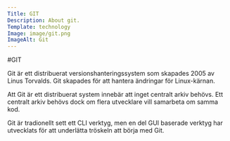 ```yaml
---
Title: GIT
Description: About git.
Template: technology
Image: image/git.png
ImageAlt: Git
---
```


#GIT

<span class="git">Git</span> är ett distribuerat versionshanteringssystem som skapades 2005 av Linus Torvalds. <span class="git">Git</span> skapades för att hantera ändringar för Linux-kärnan.

Att <span class="git">Git</span> är ett distribuerat system innebär att inget centralt arkiv behövs. Ett centralt arkiv behövs dock om flera utvecklare vill samarbeta om samma kod.

<span class="git">Git</span> är tradionellt sett ett CLI verktyg, men en del GUI baserade verktyg har utvecklats för att underlätta tröskeln att börja med <span class="git">Git</span>.
